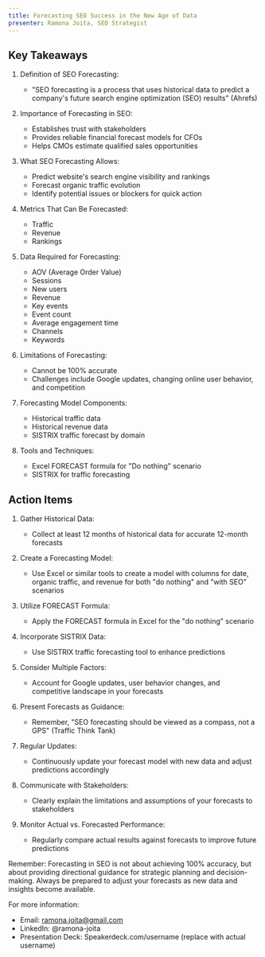 ```yaml
---
title: Forecasting SEO Success in the New Age of Data
presenter: Ramona Joita, SEO Strategist
---
```

## Key Takeaways

1. Definition of SEO Forecasting:
   - "SEO forecasting is a process that uses historical data to predict a company's future search engine optimization (SEO) results" (Ahrefs)

2. Importance of Forecasting in SEO:
   - Establishes trust with stakeholders
   - Provides reliable financial forecast models for CFOs
   - Helps CMOs estimate qualified sales opportunities

3. What SEO Forecasting Allows:
   - Predict website's search engine visibility and rankings
   - Forecast organic traffic evolution
   - Identify potential issues or blockers for quick action

4. Metrics That Can Be Forecasted:
   - Traffic
   - Revenue
   - Rankings

5. Data Required for Forecasting:
   - AOV (Average Order Value)
   - Sessions
   - New users
   - Revenue
   - Key events
   - Event count
   - Average engagement time
   - Channels
   - Keywords

6. Limitations of Forecasting:
   - Cannot be 100% accurate
   - Challenges include Google updates, changing online user behavior, and competition

7. Forecasting Model Components:
   - Historical traffic data
   - Historical revenue data
   - SISTRIX traffic forecast by domain

8. Tools and Techniques:
   - Excel FORECAST formula for "Do nothing" scenario
   - SISTRIX for traffic forecasting

## Action Items

1. Gather Historical Data:
   - Collect at least 12 months of historical data for accurate 12-month forecasts

2. Create a Forecasting Model:
   - Use Excel or similar tools to create a model with columns for date, organic traffic, and revenue for both "do nothing" and "with SEO" scenarios

3. Utilize FORECAST Formula:
   - Apply the FORECAST formula in Excel for the "do nothing" scenario

4. Incorporate SISTRIX Data:
   - Use SISTRIX traffic forecasting tool to enhance predictions

5. Consider Multiple Factors:
   - Account for Google updates, user behavior changes, and competitive landscape in your forecasts

6. Present Forecasts as Guidance:
   - Remember, "SEO forecasting should be viewed as a compass, not a GPS" (Traffic Think Tank)

7. Regular Updates:
   - Continuously update your forecast model with new data and adjust predictions accordingly

8. Communicate with Stakeholders:
   - Clearly explain the limitations and assumptions of your forecasts to stakeholders

9. Monitor Actual vs. Forecasted Performance:
   - Regularly compare actual results against forecasts to improve future predictions

Remember: Forecasting in SEO is not about achieving 100% accuracy, but about providing directional guidance for strategic planning and decision-making. Always be prepared to adjust your forecasts as new data and insights become available.

For more information:
- Email: ramona.joita@gmail.com
- LinkedIn: @ramona-joita
- Presentation Deck: Speakerdeck.com/username (replace with actual username)
